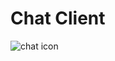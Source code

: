 # Chat Client
![chat icon](https://tawk.link/637ce062b0d6371309d07b8c/kb/attachments/ZfcO7U0NgZ.png)
